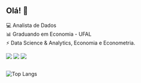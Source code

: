## Olá! 👋

:computer: Analista de Dados \
:bar_chart: Graduando em Economia - UFAL \
:zap: Data Science & Analytics, Economia e Econometria.

 <a href="https://www.linkedin.com/in/vinicius-oc-ventura/" target="_blank"><img src="https://img.shields.io/badge/LinkedIn-0077B5?style=for-the-badge&logo=linkedin&logoColor=white" target="_blank"></a>
 <a href="https://share.streamlit.io/user/viniventur" target="_blank"><img src="https://img.shields.io/badge/Streamlit-FF4B4B?style=for-the-badge&logo=Streamlit&logoColor=white" target="_blank"></a>
 <a href="https://rpubs.com/viniventur/" target="_blank"><img src="https://img.shields.io/badge/R-276DC3?style=for-the-badge&logo=r&logoColor=white" target="_blank"></a>

##
![Top Langs](https://github-readme-stats-sigma-five.vercel.app/api/top-langs/?username=viniventur&layout=compact)

<!--
**viniventur/viniventur** is a ✨ _special_ ✨ repository because its `README.md` (this file) appears on your GitHub profile.

Here are some ideas to get you started:

- 🔭 I’m currently working on ...
- 🌱 I’m currently learning ...
- 👯 I’m looking to collaborate on ...
- 🤔 I’m looking for help with ...
- 💬 Ask me about ...
- 📫 How to reach me: ...
- 😄 Pronouns: ...
- ⚡ Fun fact: ...
-->
